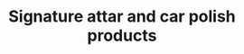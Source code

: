 ---
title: "Signature attar and car polish products"
url: /karachi/signature-attar-and-car-polish-products/
shop: shop
---